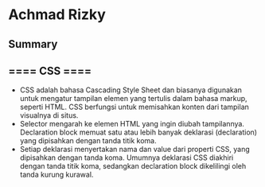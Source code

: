 # Achmad Rizky 
## Summary

## ==== CSS ====

- CSS adalah bahasa Cascading Style Sheet dan biasanya digunakan untuk mengatur tampilan elemen yang tertulis dalam bahasa markup, seperti HTML. CSS berfungsi untuk memisahkan konten dari tampilan visualnya di situs. 
- Selector mengarah ke elemen HTML yang ingin diubah tampilannya. Declaration block memuat satu atau lebih banyak deklarasi (declaration) yang dipisahkan dengan tanda titik koma.
- Setiap deklarasi menyertakan nama dan value dari properti CSS, yang dipisahkan dengan tanda koma. Umumnya deklarasi CSS diakhiri dengan tanda titik koma, sedangkan declaration block dikelilingi oleh tanda kurung kurawal.
